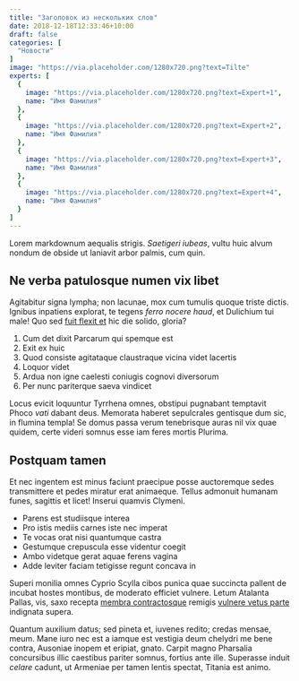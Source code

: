 ```yaml
---
title: "Заголовок из нескольких слов"
date: 2018-12-18T12:33:46+10:00
draft: false
categories: [
  "Новости"
]
image: "https://via.placeholder.com/1280x720.png?text=Tilte"
experts: [
  {
    image: "https://via.placeholder.com/1280x720.png?text=Expert+1",
    name: "Имя Фамилия"
  },
  {
    image: "https://via.placeholder.com/1280x720.png?text=Expert+2",
    name: "Имя Фамилия"
  },
  {
    image: "https://via.placeholder.com/1280x720.png?text=Expert+3",
    name: "Имя Фамилия"
  },
  {
    image: "https://via.placeholder.com/1280x720.png?text=Expert+4",
    name: "Имя Фамилия"
  }
]
---
```


Lorem markdownum aequalis strigis. _Saetigeri iubeas_, vultu huic alvum nondum
de obside ut laniavit arbor palmis, cum quin.

<!--more-->

## Ne verba patulosque numen vix libet

Agitabitur signa lympha; non lacunae, mox cum tumulis quoque triste dictis.
Ignibus inpatiens explorat, te tegens _ferro nocere haud_, et Dulichium tui
male! Quo sed [fuit flexit et](#vexant-achivi) hic die solido, gloria?

1. Cum det dixit Parcarum qui spemque est
2. Exit ex huic
3. Quod consiste agitataque claustraque vicina videt lacertis
4. Loquor videt
5. Ardua non igne caelesti coniugis cognovi diversorum
6. Per nunc pariterque saeva vindicet

Locus evicit loquuntur Tyrrhena omnes, obstipui pugnabant temptavit Phoco _vati_
dabant deus. Memorata haberet sepulcrales gentisque dum sic, in flumina templa!
Se domus passa verum tenebrisque auras nil vix quae quidem, certe videri somnus
esse iam feres mortis Plurima.

## Postquam tamen

Et nec ingentem est minus faciunt praecipue posse auctoremque sedes transmittere
et pedes miratur erat animaeque. Tellus admonuit humanam funes, sagittis et
licet! Inserui quamvis Clymeni.

- Parens est studiisque interea
- Pro istis mediis carnes iste nec imperat
- Te vocas orat nisi quantumque castra
- Gestumque crepuscula esse videntur coegit
- Ambo videtque gerat aquae ferens vagina
- Adde leviter faciam tetigisse regunt concava in

Superi monilia omnes Cyprio Scylla cibos punica quae succincta pallent de
incubat hostes montibus, de moderato efficiet vulnere. Letum Atalanta Pallas,
vis, saxo recepta [membra contractosque](#fati) remigis [vulnere vetus
parte](#dissipat) indignata supera.

Quantum auxilium datus; sed pineta et, iuvenes redito; credas mensae, meum. Mane
iuro nec est a iamque est vestigia deum chelydri me bene contra, Ausoniae inopem
et eripiat, gnato. Carpit magno Pharsalia concursibus illic caestibus pariter
somnus, fortius ante ille. Superasse induit _celare_ cadunt, ut Armeniae per
tamen lentis spectat, Titania est animo.
